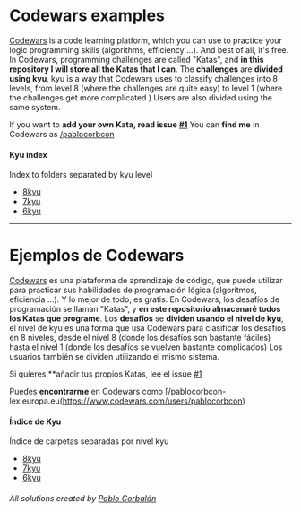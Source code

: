 # Codewars examples
[Codewars](https://www.codewars.com) is a code learning platform, which you can use to practice your logic programming skills (algorithms, efficiency ...). And best of all, it's free.
In Codewars, programming challenges are called "Katas", and **in this repository I will store all the Katas that I can**.
The **challenges** are **divided using kyu**, kyu is a way that Codewars uses to classify challenges into 8 levels, from level 8 (where the challenges are quite easy) to level 1 (where the challenges get more complicated )
Users are also divided using the same system.

If you want to **add your own Kata, read issue [#1](https://github.com/PabloCorbCon/codewars-examples/issues/1)**
You can **find me** in Codewars as [/pablocorbcon](https://www.codewars.com/users/pablocorbcon)

#### Kyu index
Index to folders separated by kyu level
+ [8kyu](https://github.com/PabloCorbCon/codewars-examples/tree/master/8kyu)
+ [7kyu](https://github.com/PabloCorbCon/codewars-examples/tree/master/7kyu)
+ [6kyu](https://github.com/PabloCorbCon/codewars-examples/tree/master/6kyu)

---

# Ejemplos de Codewars
[Codewars](https://www.codewars.com) es una plataforma de aprendizaje de código, que puede utilizar para practicar sus habilidades de programación lógica (algoritmos, eficiencia ...). Y lo mejor de todo, es gratis.
En Codewars, los desafíos de programación se llaman "Katas", y **en este repositorio almacenaré todos los Katas que programe**.
Los **desafíos** se **dividen usando  el nivel de kyu**, el nivel de kyu es una forma que usa Codewars para clasificar los desafíos en 8 niveles, desde el nivel 8 (donde los desafíos son bastante fáciles) hasta el nivel 1 (donde los desafíos se vuelven bastante complicados)
Los usuarios también se dividen utilizando el mismo sistema.

Si quieres **añadir tus propios Katas, lee el issue [#1](https://github.com/PabloCorbCon/codewars-examples/edit/master/README.md)

Puedes **encontrarme** en Codewars como [/pablocorbcon-lex.europa.eu(https://www.codewars.com/users/pablocorbcon)

#### Índice de Kyu
Índice de carpetas separadas por nivel kyu
+ [8kyu](https://github.com/PabloCorbCon/codewars-examples/tree/master/8kyu)
+ [7kyu](https://github.com/PabloCorbCon/codewars-examples/tree/master/7kyu)
+ [6kyu](https://github.com/PabloCorbCon/codewars-examples/tree/master/6kyu)

###### All solutions created by [Pablo Corbalán](https://github.com/PabloCorbCon)
